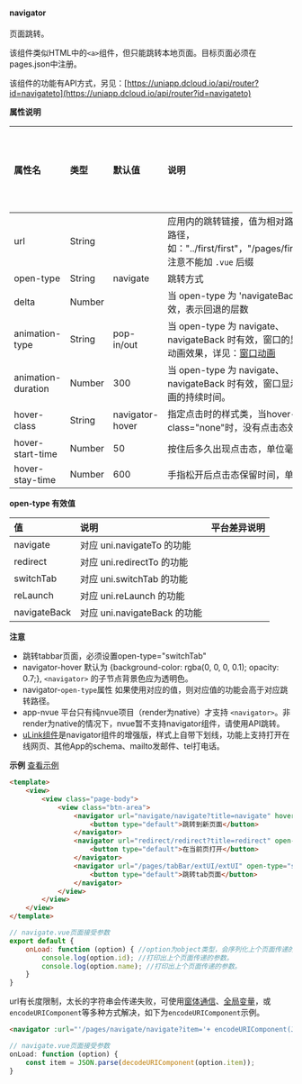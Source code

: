 #### navigator

页面跳转。

该组件类似HTML中的`<a>`组件，但只能跳转本地页面。目标页面必须在pages.json中注册。

该组件的功能有API方式，另见：[https://uniapp.dcloud.io/api/router?id=navigateto](https://uniapp.dcloud.io/api/router?id=navigateto)

**属性说明**

|属性名|类型|默认值|说明|平台差异说明|
|:-|:-|:-|:-|:-|
|url|String||应用内的跳转链接，值为相对路径或绝对路径，如："../first/first"，"/pages/first/first"，注意不能加 ``.vue`` 后缀||
|open-type|String|navigate|跳转方式||
|delta|Number||当 open-type 为 'navigateBack' 时有效，表示回退的层数||
|animation-type|String|pop-in/out|当 open-type 为 navigate、navigateBack 时有效，窗口的显示/关闭动画效果，详见：[窗口动画](api/router?id=animation)|App|
|animation-duration|Number|300|当 open-type 为 navigate、navigateBack 时有效，窗口显示/关闭动画的持续时间。|App|
|hover-class|String|navigator-hover|指定点击时的样式类，当hover-class="none"时，没有点击态效果||
|hover-start-time|Number|50|按住后多久出现点击态，单位毫秒||
|hover-stay-time|Number|600|手指松开后点击态保留时间，单位毫秒|&nbsp;|


**open-type 有效值**

|值|说明|平台差异说明|
|:-|:-|:-|
|navigate|对应 uni.navigateTo 的功能||
|redirect|对应 uni.redirectTo 的功能||
|switchTab|对应 uni.switchTab 的功能||
|reLaunch|对应 uni.reLaunch 的功能||
|navigateBack|对应 uni.navigateBack 的功能||


**注意**
- 跳转tabbar页面，必须设置open-type="switchTab"
- navigator-hover 默认为 {background-color: rgba(0, 0, 0, 0.1); opacity: 0.7;}, ``<navigator>`` 的子节点背景色应为透明色。
- navigator-`open-type`属性 如果使用对应的值，则对应值的功能会高于对应跳转路径。
- app-nvue 平台只有纯nvue项目（render为native）才支持 `<navigator>`。非render为native的情况下，nvue暂不支持navigator组件，请使用API跳转。
- [uLink组件](https://ext.dcloud.net.cn/plugin?id=1182)是navigator组件的增强版，样式上自带下划线，功能上支持打开在线网页、其他App的schema、mailto发邮件、tel打电话。

**示例** [查看示例](https://hellouniapp.dcloud.net.cn/pages/component/navigator/navigator)
 
```html
<template>
	<view>
		<view class="page-body">
			<view class="btn-area">
				<navigator url="navigate/navigate?title=navigate" hover-class="navigator-hover">
					<button type="default">跳转到新页面</button>
				</navigator>
				<navigator url="redirect/redirect?title=redirect" open-type="redirect" hover-class="other-navigator-hover">
					<button type="default">在当前页打开</button>
				</navigator>
				<navigator url="/pages/tabBar/extUI/extUI" open-type="switchTab" hover-class="other-navigator-hover">
					<button type="default">跳转tab页面</button>
				</navigator>
			</view>
		</view>
	</view>
</template>
```

```javascript
// navigate.vue页面接受参数
export default {
	onLoad: function (option) { //option为object类型，会序列化上个页面传递的参数
		console.log(option.id); //打印出上个页面传递的参数。
		console.log(option.name); //打印出上个页面传递的参数。
	}
}
```

url有长度限制，太长的字符串会传递失败，可使用[窗体通信](https://uniapp.dcloud.io/collocation/frame/communication)、[全局变量](https://ask.dcloud.net.cn/article/35021)，或`encodeURIComponent`等多种方式解决，如下为`encodeURIComponent`示例。
```html
<navigator :url="'/pages/navigate/navigate?item='+ encodeURIComponent(JSON.stringify(item))"></navigator>
```
```javascript
// navigate.vue页面接受参数
onLoad: function (option) {
	const item = JSON.parse(decodeURIComponent(option.item));
}
```

